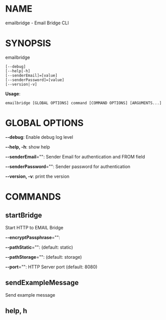 # NAME

emailbridge - Email Bridge CLI

# SYNOPSIS

emailbridge

```
[--debug]
[--help|-h]
[--senderEmail]=[value]
[--senderPassword]=[value]
[--version|-v]
```

**Usage**:

```
emailbridge [GLOBAL OPTIONS] command [COMMAND OPTIONS] [ARGUMENTS...]
```

# GLOBAL OPTIONS

**--debug**: Enable debug log level

**--help, -h**: show help

**--senderEmail**="": Sender Email for authentication and FROM field

**--senderPassword**="": Sender password for authentication 

**--version, -v**: print the version


# COMMANDS

## startBridge

Start HTTP to EMAIL Bridge

**--encryptPassphrase**="": 

**--pathStatic**="":  (default: static)

**--pathStorage**="":  (default: storage)

**--port**="": HTTP Server port (default: 8080)

## sendExampleMessage

Send example message

## help, h
